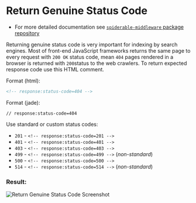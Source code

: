 Return Genuine Status Code
======

 - For more detailed documentation see [`spiderable-middleware` package repository](https://github.com/VeliovGroup/spiderable-middleware#return-genuine-status-code)

Returning genuine status code is very important for indexing by search engines. Most of front-end JavaScript frameworks returns the same page to every request with `200 OK` status code, mean `404` pages rendered in a browser is returned with `200`status to the web crawlers. To return expected response code use this HTML comment.

Format (html):
```html
<!-- response:status-code=404 -->
```

Format (jade):
```jade
// response:status-code=404
```

Use standard or custom status codes:
 - `201` - `<!-- response:status-code=201 -->`
 - `401` - `<!-- response:status-code=401 -->`
 - `403` - `<!-- response:status-code=403 -->`
 - `499` - `<!-- response:status-code=499 -->` (*non-standard*)
 - `500` - `<!-- response:status-code=500 -->`
 - `514` - `<!-- response:status-code=514 -->` (*non-standard*)


### Result:

![Return Genuine Status Code Screenshot](https://github.com/VeliovGroup/ostrio/blob/master/docs/prerendering/prerendering-genuine-status-code.png?raw=true)